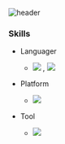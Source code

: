 ![header](https://capsule-render.vercel.app/api?type=Waving&color=auto&height=300&section=header&text=Kwonk-Sik_Cho&font-size=100&fontColor=black)

<!-- ### 저의 취미는 마라톤, 영화감상입니다. :running:, :clapper: -->

### Skills

* Languager
  * <img src="https://img.shields.io/badge/Python-3776AB?style=flat-square&logo=Python&logoColor=white"/> , <img src="https://img.shields.io/badge/Kotlin-7F52FF?style=flat-square&logo=Kotlin&logoColor=white"/>

* Platform
  * <img src="https://img.shields.io/badge/Android-3DDC84?style=flat-square&logo=Android&logoColor=white"/>

* Tool
  * <img src="https://img.shields.io/badge/Git-F05032?style=flat-square&logo=Git&logoColor=white"/>

  